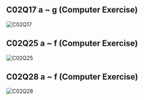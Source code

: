 ## C02Q17 a ~ g (Computer Exercise)
![C02Q17](https://github.com/user-attachments/assets/23ae9b10-d623-4468-9c54-831dfc437d55)

## C02Q25 a ~ f (Computer Exercise)
![C02Q25](https://github.com/user-attachments/assets/d0ea2c24-0947-4b11-92e5-dbe352c94670)

## C02Q28 a ~ f (Computer Exercise)
![C02Q28](https://github.com/user-attachments/assets/ab9cdd15-921b-41f2-8935-346e18d6d87c)
